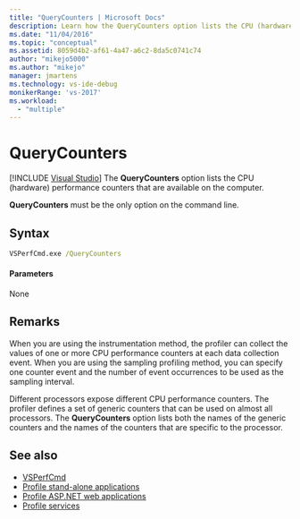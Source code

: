 ```yaml
---
title: "QueryCounters | Microsoft Docs"
description: Learn how the QueryCounters option lists the CPU (hardware) performance counters that are available on the computer.
ms.date: "11/04/2016"
ms.topic: "conceptual"
ms.assetid: 8059d4b2-af61-4a47-a6c2-8da5c0741c74
author: "mikejo5000"
ms.author: "mikejo"
manager: jmartens
ms.technology: vs-ide-debug
monikerRange: 'vs-2017'
ms.workload:
  - "multiple"
---
```

# QueryCounters

 [!INCLUDE [Visual Studio](~/includes/applies-to-version/vs-not-mac.md)]
The **QueryCounters** option lists the CPU (hardware) performance counters that are available on the computer.

 **QueryCounters** must be the only option on the command line.

## Syntax

```cmd
VSPerfCmd.exe /QueryCounters
```

#### Parameters
 None

## Remarks
 When you are using the instrumentation method, the profiler can collect the values of one or more CPU performance counters at each data collection event. When you are using the sampling profiling method, you can specify one counter event and the number of event occurrences to be used as the sampling interval.

 Different processors expose different CPU performance counters. The profiler defines a set of generic counters that can be used on almost all processors. The **QueryCounters** option lists both the names of the generic counters and the names of the counters that are specific to the processor.

## See also
- [VSPerfCmd](../profiling/vsperfcmd.md)
- [Profile stand-alone applications](../profiling/command-line-profiling-of-stand-alone-applications.md)
- [Profile ASP.NET web applications](../profiling/command-line-profiling-of-aspnet-web-applications.md)
- [Profile services](../profiling/command-line-profiling-of-services.md)
